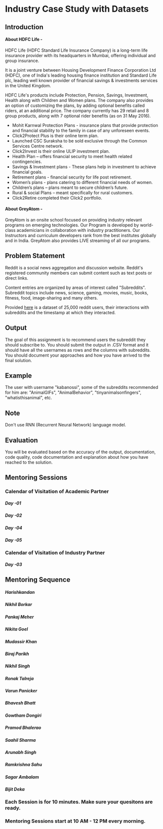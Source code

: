# Industry Case Study with Datasets

## Introduction

#### About HDFC Life - 

HDFC Life (HDFC Standard Life Insurance Company) is a long-term life insurance provider with its headquarters in Mumbai, offering individual and group insurance.

It is a joint venture between Housing Development Finance Corporation Ltd (HDFC), one of India's leading housing finance institution and Standard Life plc, leading well known provider of financial savings & investments services in the United Kingdom. 

HDFC Life's products include Protection, Pension, Savings, Investment, Health along with Children and Women plans. The company also provides an option of customizing the plans, by adding optional benefits called riders, at an additional price. The company currently has 29 retail and 8 group products, along with 7 optional rider benefits (as on 31 May 2016).

* Mohit Karnwal Protection Plans - insurance plans that provide protection and financial stability to the family in case of any unforeseen events.
* Click2Protect Plus is their online term plan.
* Launched CSC Suraksha to be sold exclusive through the Common Services Centre network.
* Click2Invest is their online ULIP investment plan.
* Health Plan – offers financial security to meet health related contingencies.
* Savings & Investment plans - These plans help in investment to achieve financial goals.
* Retirement plans - financial security for life post retirement.
* Women’s plans - plans catering to different financial needs of women.
* Children’s plans – plans meant to secure children’s future.
* Rural & social Plans – meant specifically for rural customers.
* Click2Retire completed their Click2 portfolio.

#### About GreyAtom - 

GreyAtom is an onsite school focused on providing industry relevant programs on emerging technologies. Our Program is developed by world-class academicians in collaboration with industry practitioners. Our Instructors and curriculum developers rank from the best institutes globally and in India. GreyAtom also provides LIVE streaming of all our programs.

## Problem Statement

Reddit is a social news aggregation and discussion website. Reddit's registered community members can submit content such as text posts or direct links.

Content entries are organized by areas of interest called "Subreddits". Subreddit topics include news, science, gaming, movies, music, books, fitness, food, image-sharing and many others.

Provided [here](https://s3.ap-south-1.amazonaws.com/greyatom-files/25000-users.zip) is a dataset of 25,000 reddit users, their interactions with subreddits and the timestamp at which they interacted.

## Output

The goal of this assignment is to recommend users the subreddit they should subscribe to. You should submit the output in .CSV format and it should have all the usernames as rows and the columns with subreddits. You should document your approaches and how you have arrived to the final solution.

## Example

The user with username "kabanossi", some of the subreddits recommended for him are: "AnimalGIFs", "AnimalBehavior", "tinyanimalsonfingers", "whatisthisanimal", etc.

## Note

Don't use RNN (Recurrent Neural Network) language model.

## Evaluation

You will be evaluated based on the accuracy of the output, documentation, code quality, code documentation and explanation about how you have reached to the solution.

## Mentoring Sessions
### Calendar of Visitation of Academic Partner
##### Day -01
##### Day -02
##### Day -04
##### Day -05
### Calendar of Visitation of Industry Partner
##### Day -03

## Mentoring Sequence
##### Harishkandan
##### Nikhil Borkar
##### Pankaj Meher
##### Nikita Goel
##### Mudassir Khan
##### Biraj Parikh
##### Nikhil Singh
##### Ronak Talreja
##### Varun Panicker
##### Bhavesh Bhatt
##### Gowtham Dongiri
##### Pramod Bhalerao
##### Saahil Sharma
##### Arunabh Singh
##### Ramkrishna Sahu
##### Sagar Ambalam
##### Bijit Deka
### Each Session is for 10 minutes. Make sure your quesitons are ready.
### Mentoring Sessions start at 10 AM - 12 PM every morning.
